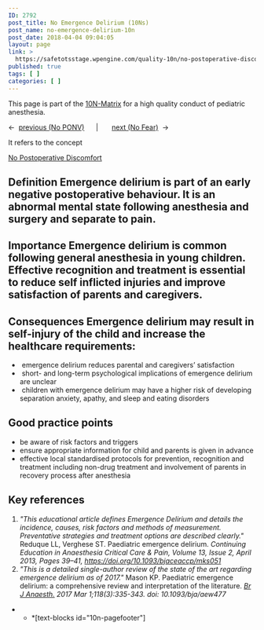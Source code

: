 ```yaml
---
ID: 2792
post_title: No Emergence Delirium (10Ns)
post_name: no-emergence-delirium-10n
post_date: 2018-04-04 09:04:05
layout: page
link: >
  https://safetotsstage.wpengine.com/quality-10n/no-postoperative-discomfort-10n/no-emergence-delirium-10n/
published: true
tags: [ ]
categories: [ ]
---
```

This page is part of the [10N-Matrix][1] for a high quality conduct of pediatric anesthesia. <p style="text-align: left;">
  ←  <a href="/quality-10n/no-postoperative-discomfort-10n/no-ponv-10n/">previous (No PONV)</a>      |       <a href="/10-n-quality/no-fear-10n/">next (No Fear)</a>  →
</p> It refers to the concept 

[No Postoperative Discomfort][2] 
## **Definition** Emergence delirium is part of an early negative postoperative behaviour. It is an abnormal mental state following anesthesia and surgery and separate to pain. 

## **Importance** Emergence delirium is common following general anesthesia in young children. Effective recognition and treatment is essential to reduce self inflicted injuries and improve satisfaction of parents and caregivers. 

## **Consequences** Emergence delirium may result in self-injury of the child and increase the healthcare requirements: 

*    emergence delirium reduces parental and caregivers’ satisfaction
*    short- and long-term psychological implications of emergence delirium are unclear
*    children with emergence delirium may have a higher risk of developing separation anxiety, apathy, and sleep and eating disorders

## **Good practice points**

*   be aware of risk factors and triggers
*   ensure appropriate information for child and parents is given in advance
*   effective local standardised protocols for prevention, recognition and treatment including non-drug treatment and involvement of parents in recovery process after anesthesia

## **Key references**

1.  *"This educational article defines Emergence Delirium and details the incidence, causes, risk factors and methods of measurement. Preventative strategies and treatment options are described clearly."* Reduque LL, Verghese ST. Paediatric emergence delirium. *Continuing Education in Anaesthesia Critical Care & Pain, Volume 13, Issue 2, April 2013, Pages 39–41, <https://doi.org/10.1093/bjaceaccp/mks051>*
2.  *"This is a detailed single-author review of the state of the art regarding emergence delirium as of 2017."* Mason KP. Paediatric emergence delirium: a comprehensive review and interpretation of the literature. *<span role="menubar"><a title="British journal of anaesthesia." role="menuitem" href="https://www.ncbi.nlm.nih.gov/pubmed/28203739#" aria-expanded="false" aria-haspopup="true">Br J Anaesth.</a></span> 2017 Mar 1;118(3):335-343. doi: 10.1093/bja/aew477*

* * *[text-blocks id="10n-pagefooter"]

 [1]: /quality-10n/
 [2]: /10-n-quality/no-postoperative-discomfort-10n/